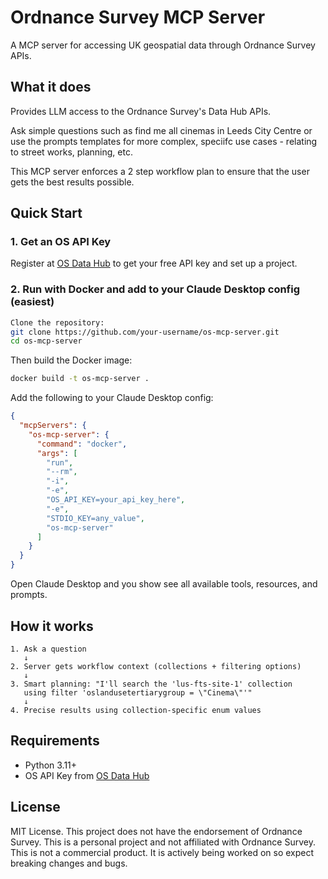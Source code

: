 # Ordnance Survey MCP Server

A MCP server for accessing UK geospatial data through Ordnance Survey APIs.

## What it does

Provides LLM access to the Ordnance Survey's Data Hub APIs. 

Ask simple questions such as find me all cinemas in Leeds City Centre or use the prompts templates for more complex, speciifc use cases - relating to street works, planning, etc.

This MCP server enforces a 2 step workflow plan to ensure that the user gets the best results possible.

## Quick Start

### 1. Get an OS API Key

Register at [OS Data Hub](https://osdatahub.os.uk/) to get your free API key and set up a project.

### 2. Run with Docker and add to your Claude Desktop config (easiest)

```bash
Clone the repository:
git clone https://github.com/your-username/os-mcp-server.git
cd os-mcp-server
```

Then build the Docker image:

```bash
docker build -t os-mcp-server .
```

Add the following to your Claude Desktop config:

```json
{
  "mcpServers": {
    "os-mcp-server": {
      "command": "docker",
      "args": [
        "run",
        "--rm",
        "-i",
        "-e",
        "OS_API_KEY=your_api_key_here",
        "-e",
        "STDIO_KEY=any_value",
        "os-mcp-server"
      ]
    }
  }
}
```

Open Claude Desktop and you show see all available tools, resources, and prompts.

## How it works

```
1. Ask a question
   ↓
2. Server gets workflow context (collections + filtering options)
   ↓
3. Smart planning: "I'll search the 'lus-fts-site-1' collection
   using filter 'oslandusetertiarygroup = \"Cinema\"'"
   ↓
4. Precise results using collection-specific enum values
```

## Requirements

- Python 3.11+
- OS API Key from [OS Data Hub](https://osdatahub.os.uk/)

## License

MIT License. This project does not have the endorsement of Ordnance Survey. This is a personal project and not affiliated with Ordnance Survey. This is not a commercial product. It is actively being worked on so expect breaking changes and bugs.
